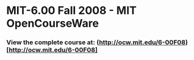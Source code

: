 # MIT-6.00 Fall 2008 - MIT OpenCourseWare
### View the complete course at: (http://ocw.mit.edu/6-00F08)[http://ocw.mit.edu/6-00F08]
